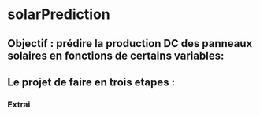 # solarPrediction
## Objectif : prédire la production DC des panneaux solaires en fonctions de certains variables:
## Le projet de faire en trois etapes :
### Extrai

